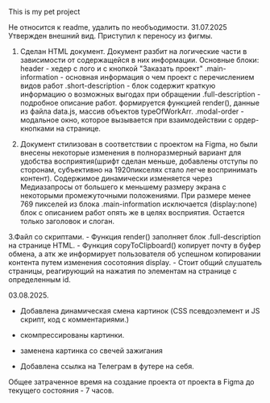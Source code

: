 This is my pet project

Не относится к readme, удалить по необъодимости.
31.07.2025 Утвержден внешний вид. Приступил к переносу из фигмы.
1. Сделан HTML документ.
    Документ разбит на логические части в зависимости от содержащейся в них информации. Основные блоки:
    header - хедер с лого и с кнопкой "Заказать проект"
    .main-information - основная информация о чем проект с перечислением видов работ
    .short-description - блок содержит краткую информацию о возможных выгодах при обращении
    .full-description - подробное описание работ. формируется функцией render(), данные из файла data.js, массив объектов typeOfWorkArr.
    .modal-order - модальное окно, которое вызывается при взаимодействии с ордер-кнопками на странице.

2. Документ стилизован в соответствии с проектом на Figma, но были внесены некоторые изменения в полноразмерный вариант для удобства восприятия(шрифт сделан меньше, добавлены отступы по сторонам, субъективно на 1920пикселях стало легче воспринимать контент). Содержимое динамически изменяется через Медиазапросы от большего к меньшему размеру экрана с некоторыми промежуточными положениями. При размере менее 769 пикселей из блока .main-information исключается (display:none) блок с описанием работ опять же в целях восприятия. Остается только заголовок и слоган.

3.Файл со скриптами. 
    - Функция render() заполняет блок .full-description на странице HTML.
    - Функция copyToClipboard() копирует почту в буфер обмена, а атк же информирует пользователя об успешном копировании контента путем изменения сосотояния display.
    - Стоит общий слушатель страницы, реагирующий на нажатия по элементам на странице с определенным id.


03.08.2025. 
 - Добавлена динамическая смена картинок (CSS псевдоэлемент и JS скрипт, код с комментариями.)

- скомпрессированы картинки.

- заменена картинка со свечей зажигания 

- Добавлена ссылка на Телеграм в  футере на себя.

Общее затраченное время на создание проекта от проекта в Figma до текущего состояния - 7 часов.
